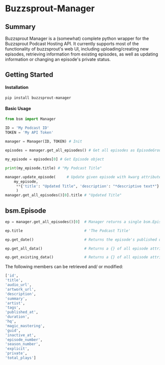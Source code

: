 # Buzzsprout-Manager

## Summary

Buzzsprout Manager is a (somewhat) complete python wrapper for the Buzzsprout Podcast Hosting API. It currently supports most of the functionality of buzzsprout's web UI, including uploading/creating new episodes, retrieving information from existing episodes, as well as updating information or changing an episode's private status. 

## Getting Started

#### Installation

`pip install buzzsprout-manager`

#### Basic Usage
```python
from bsm import Manager

ID = 'My Podcast ID'
TOKEN = 'My API Token'
 
manager = Manager(ID, TOKEN) # Init

episodes = manager.get_all_episodes() # Get all episodes as EpisodeGroup object

my_episode = episodes[0] # Get Episode object

print(my_episode.title) # "My Podcast Title"

manager.update_episode(     # Update given episode with kwarg attributes
    my_episode,
     **{'title': "Updated Title", 'description': "*descriptive text*"}
     ) 
manager.get_all_episodes()[0].title # "Updated Title"
```

## bsm.Episode
```python
ep = manager.get_all_episodes()[0]  # Manager returns a single bsm.Episode object

ep.title                            # 'The Podcast Title'

ep.get_date()                       # Returns the episode's published date as datetime.datetime object

ep.get_all_data()                   # Returns a {} of all episode attributes

ep.get_existing_data()              # Returns a {} of all episode attributes that aren't 'None'
```

The following members can be retrieved and/ or modified:
```python
['id',
'title',
'audio_url',
'artwork_url',
'description',
'summary',
'artist',
'tags',
'published_at',
'duration',
'hq',
'magic_mastering',
'guid',
'inactive_at',
'episode_number',
'season_number',
'explicit',
'private',
'total_plays']

``` 
